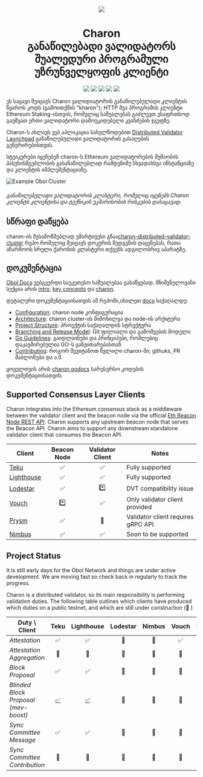 <div align="center"><img src="./docs/images/charonlogo.svg" /></div>
<h1 align="center">Charon<br/>განაწილებადი ვალიდატორს შუალედური პროგრამული უზრუნველყოფის კლიენტი</h1>

<p align="center"><a href="https://github.com/obolnetwork/charon/releases/"><img src="https://img.shields.io/github/tag/obolnetwork/charon.svg"></a>
<a href="https://github.com/ObolNetwork/charon/blob/main/LICENSE"><img src="https://img.shields.io/github/license/obolnetwork/charon.svg"></a>
<a href="https://godoc.org/github.com/obolnetwork/charon"><img src="https://godoc.org/github.com/obolnetwork/charon?status.svg"></a>
<a href="https://goreportcard.com/report/github.com/obolnetwork/charon"><img src="https://goreportcard.com/badge/github.com/obolnetwork/charon"></a>
<a href="https://github.com/ObolNetwork/charon/actions/workflows/golangci-lint.yml"><img src="https://github.com/obolnetwork/charon/workflows/golangci-lint/badge.svg"></a></p>

ეს საცავი შეიცავს Charon ვალიდიატორის განაწილებულადი კლიენტის წყაროს კოდს (გამოითქმის "kharon"); HTTP შუა პროგრამის კლიენტი Ethereum Staking-ისთვის, რომელიც საშუალებას გაძლევთ უსაფრთხოდ გაუშვათ ერთი ვალიდატორი დამოუკიდებელი კვანძების ჯგუფზე.

Charon-ს ახლავს ვებ აპლიკაცია სახელწოდებით [Distributed Validator Launchpad](https://goerli.launchpad.obol.tech/) განაწილებულადი ვალიდატორის გასაღების გენერირებისთვის.

სტეიკერები იყენებენ charon-ს Ethereum ვალიდატორების მუშაობის პასუხისმგებლობის გასანაწილებლად რამდენიმე სხვადასხვა ინსტანციაზე და კლიენტის იმპლემენტაციაზე.

![Example Obol Cluster](./docs/images/DVCluster.png)

###### განაწილებულადი ვალიდატორის კლასტერი, რომელიც იყენებს Charon კლიენტს კლიენტისა და ტექნიკის უკმარისობის რისკების დასაცავად.

## სწრაფი დაწყება

charon-ის შესამოწმებლად უმარტივესი გზაა[charon-distributed-validator-cluster](https://github.com/ObolNetwork/charon-distributed-validator-cluster) რეპო
რომელიც შეიცავს დოკერის შედგენის დაყენებას, რათა აწარმოოს სრული ქარონის კლასტერი თქვენს ადგილობრივ აპარატზე.

## დოკუმენტაცია

[Obol Docs](https://docs.obol.tech/) ვებგვერდი საუკეთესო საშუალებაა გასაწყებად.
მნიშვნელოვანი სექცია არის [intro](https://docs.obol.tech/docs/intro),
[key concepts](https://docs.obol.tech/docs/int/key-concepts) და [charon](https://docs.obol.tech/docs/dv/introducing-charon).

დეტალური დოკუმენტაციისათვის ამ რეპოში,იხილეთ [docs](docs) საქაღალდე:

- [Configuration](docs/configuration.md): charon node კონფიგურაცია
- [Architecture](docs/architecture.md): charon cluster-ის მიმოხილვა და node-ის არქიტურა
- [Project Structure](docs/structure.md): პროექტის საქაღალდის სტრუქტურა
- [Branching and Release Model](docs/branching.md): Git ფილიალი და გამოშვების მოდელი
- [Go Guidelines](docs/goguidelines.md): გაიდლაინები და პრინციპები, რომლებიც დაკავშირებულია GO-ს განვითარებასთან
- [Contributing](docs/contributing.md): როგორ შევიტანოთ წვლილი charon-ში; githuks, PR შაბლონები და ა.შ.

ყოველთვის არის [charon godocs](https://pkg.go.dev/github.com/obolnetwork/charon) სარესურსო კოდების დოკუმენტაციისათვის.

## Supported Consensus Layer Clients

Charon integrates into the Ethereum consensus stack as a middleware between the validator client
and the beacon node via the official [Eth Beacon Node REST API](https://ethereum.github.io/beacon-APIs/#/).
Charon supports any upstream beacon node that serves the Beacon API.
Charon aims to support any downstream standalone validator client that consumes the Beacon API.

| Client                                             | Beacon Node | Validator Client | Notes                                   |
| -------------------------------------------------- | :---------: | :--------------: |-----------------------------------------|
| [Teku](https://github.com/ConsenSys/teku)          |     ✅      |        ✅        | Fully supported                         |
| [Lighthouse](https://github.com/sigp/lighthouse)   |     ✅      |        ✅        | Fully supported                         |
| [Lodestar](https://github.com/ChainSafe/lodestar)  |     ✅      |       \*️⃣        | DVT compatibility issue                 |
| [Vouch](https://github.com/attestantio/vouch)      |     \*️⃣     |        ✅        | Only validator client provided          |
| [Prysm](https://github.com/prysmaticlabs/prysm)    |     ✅      |        🛑        | Validator client requires gRPC API      |
| [Nimbus](https://github.com/status-im/nimbus-eth2) |     ✅      |        ✅        | Soon to be supported |

## Project Status

It is still early days for the Obol Network and things are under active development.
We are moving fast so check back in regularly to track the progress.

Charon is a distributed validator, so its main responsibility is performing validation duties.
The following table outlines which clients have produced which duties on a public testnet, and which are still under construction (🚧 )

| Duty \ Client                        |                      Teku                      |                    Lighthouse                    | Lodestar | Nimbus | Vouch | Prysm |
|--------------------------------------|:----------------------------------------------:|:------------------------------------------------:|:--------:|:------:|:-----:|:-----:|
| _Attestation_                        |                       ✅                        |                        ✅                         |    🚧    |   🚧   |  ✅   |  🚧   |
| _Attestation Aggregation_            |                       🚧                       |                        🚧                        |    🚧    |   🚧   |  🚧   |  🚧   |
| _Block Proposal_                     |                       ✅                        |                        ✅                         |    🚧    |   🚧   |  🚧   |  🚧   |
| _Blinded Block Proposal (mev-boost)_ | [✅](https://ropsten.beaconcha.in/block/555067) | [✅](https://ropsten.etherscan.io/block/12822070) |    🚧    |   🚧   |  🚧   |  🚧   |
| _Sync Committee Message_             |                       ✅                        |                        ✅                         |    🚧    |   🚧   |  🚧   |  🚧   |
| _Sync Committee Contribution_        |                       🚧                       |                        🚧                        |    🚧    |   🚧   |  🚧   |  🚧   |
